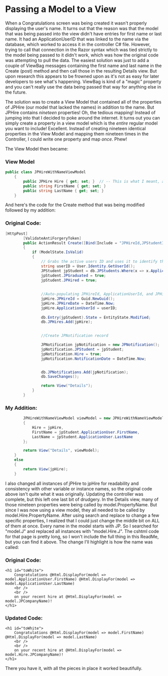 # Passing a Model to a View

When a Congratulations screen was being created it wasn't properly displaying the user's name.  It turns out that the reason was that the model that was being passed into the view didn't have entries for first name or last name.  It had an ApplicationUserID that was linked to the name via the database, which worked to access it in the controller C# file.  However, trying to call that connection in the Razor syntax which was tied strictly to the model being passed to it didn't work, which was how the original code was attempting to pull the data.  The easiest solution was just to add a couple of ViewBag messages containing the first name and last name in the Create (post) method and then call those in the resulting Details view.  But upon research this appears to be frowned upon as it's not as easy for later developers to see what's happening.  ViewBag is kind of a "magic" property and you can't really use the data being passed that way for anything else in the future.

The solution was to create a View Model that contained all of the properties of JPHire (our model that lacked the names) in addition to the name.  But JPHire contains *nineteen* properties!  Oh, the tedious mapping!  Instead of jumping into that I decided to poke around the internet.  It turns out you can simply create a property in a view model which is the *entire* regular model you want to include!  Excellent.  Instead of creating nineteen identical properties in the View Model and mapping them nineteen times in the Controller, I could write one property and map *once*.  Phew!

The View Model then became:

### View Model

```cs
public class JPHireWithNameViewModel
    {
        public JPHire Hire { get; set; }  // -- This is what I meant, an entire model as a property.
        public string FirstName { get; set; }
        public string LastName { get; set; }
    }
```

And here's the code for the Create method that was being modified followed by my addition:

### Original Code:

```cs
[HttpPost]
        [ValidateAntiForgeryToken]
        public ActionResult Create([Bind(Include = "JPHireId,JPStudentId,JPCompanyName,JPJobTitle,JPJobCategory,JPSalary,JPCompanyCity,JPCompanyState,JPSecondJob,JPCareersPage,JPHireDate")] JPHire jpHire)
        {
            if (ModelState.IsValid)
            {
                // Grabs the active users ID and uses it to identify the users row in JPStudents table to edit JPGraduated and JPHired from false to true.
                string userID = User.Identity.GetUserId();
                JPStudent jpStudent = db.JPStudents.Where(x => x.ApplicationUserId == userID).FirstOrDefault();
                jpStudent.JPGraduated = true;
                jpStudent.JPHired = true;
                
                
                //Auto-populating JPHireId, ApplicationUserId, and JPHireDate during user creation.
                jpHire.JPHireId = Guid.NewGuid();
                jpHire.JPHireDate = DateTime.Now;
                jpHire.ApplicationUserId = userID;
                
                db.Entry(jpStudent).State = EntityState.Modified;
                db.JPHires.Add(jpHire);
                

                //Create JPNotification record 

                JPNotification jpNotification = new JPNotification();
                jpNotification.JPStudent = jpStudent;
                jpNotification.Hire = true;
                jpNotification.NotificationDate = DateTime.Now;


                db.JPNotifications.Add(jpNotification);
                db.SaveChanges();

                return View("Details");
            }
		}
```

### My Addition:

```cs
		JPHireWithNameViewModel viewModel = new JPHireWithNameViewModel
		{
			Hire = jpHire,
			FirstName = jpStudent.ApplicationUser.FirstName,
			LastName = jpStudent.ApplicationUser.LastName
		};

		return View("Details", viewModel);
	}
	else
	{
		return View(jpHire);
	}
```

I also changed all instances of jPHire to jpHire for readability and consistency with other variable or instance names, so the original code above isn't quite what it was originally.  Updating the controller was complete, but this left one last bit of drudgery.  In the Details view, many of those nineteen properties were being called by model.PropertyName.  But since I was now using a view model, they all needed to be called by model.Hire.PropertyName.  After using search and replace to change a few specific properties, I realized that I could just change the middle bit on ALL of them at once.  Every name in the model starts with JP.  So I searched for "model.J" and replaced all instances with "model.Hire.J".  The cshtml code for that page is pretty long, so I won't include the full thing in this ReadMe, but you can find it above.  The change I'll highlight is how the name was called:

### Original Code:

```cshtml
<h1 id="toWhite">
	Congratulations @Html.DisplayFor(model => model.ApplicationUser.FirstName) @Html.DisplayFor(model => model.ApplicationUser.LastName)
	<br />
	<br />
	on your recent hire at @Html.DisplayFor(model => model.JPCompanyName)!
</h1>
```

### Updated Code:

```cshtml
<h1 id="toWhite">
	Congratulations @Html.DisplayFor(model => model.FirstName) @Html.DisplayFor(model => model.LastName)
	<br />
	<br />
	on your recent hire at @Html.DisplayFor(model => model.Hire.JPCompanyName)!
</h1>
```

There you have it, with all the pieces in place it worked beautifully.
